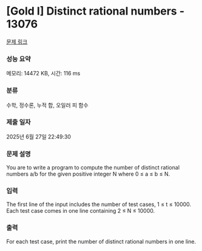 # [Gold I] Distinct rational numbers - 13076 

[문제 링크](https://www.acmicpc.net/problem/13076) 

### 성능 요약

메모리: 14472 KB, 시간: 116 ms

### 분류

수학, 정수론, 누적 합, 오일러 피 함수

### 제출 일자

2025년 6월 27일 22:49:30

### 문제 설명

<p>You are to write a program to compute the number of distinct rational numbers a/b for the given positive integer N where 0 ≤ a ≤ b ≤ N.</p>

### 입력 

 <p>The first line of the input includes the number of test cases, 1 ≤ t ≤ 10000. Each test case comes in one line containing 2 ≤ N ≤ 10000.</p>

### 출력 

 <p>For each test case, print the number of distinct rational numbers in one line.</p>

